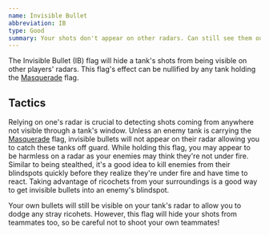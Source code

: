 ```yaml
---
name: Invisible Bullet
abbreviation: IB
type: Good
summary: Your shots don't appear on other radars. Can still see them out window.
---
```


The Invisible Bullet (IB) flag will hide a tank's shots from being visible on other players' radars. This flag's effect can be nullified by any tank holding the [Masquerade](../masquerade/) flag.

## Tactics

Relying on one's radar is crucial to detecting shots coming from anywhere not visible through a tank's window. Unless an enemy tank is carrying the [Masquerade](../masquerade/) flag, invisible bullets will not appear on their radar allowing you to catch these tanks off guard. While holding this flag, you may appear to be harmless on a radar as your enemies may think they're not under fire. Similar to being stealthed, it's a good idea to kill enemies from their blindspots quickly before they realize they're under fire and have time to react. Taking advantage of ricochets from your surroundings is a good way to get invisible bullets into an enemy's blindspot.

Your own bullets will still be visible on your tank's radar to allow you to dodge any stray ricohets. However, this flag will hide your shots from teammates too, so be careful not to shoot your own teammates!
